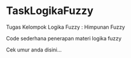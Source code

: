 # TaskLogikaFuzzy
Tugas Kelompok Logika Fuzzy : Himpunan Fuzzy

Code sederhana penerapan materi logika fuzzy

Cek umur anda disini...
